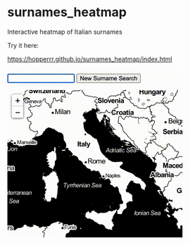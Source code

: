 # surnames_heatmap
Interactive heatmap of Italian surnames

Try it here:

https://hopperrr.github.io/surnames_heatmap/index.html

![Alt Text](https://github.com/hopperrr/surnames_heatmap/blob/main/heatmap2.gif)
